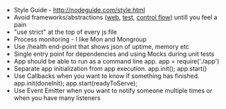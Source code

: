 * Style Guide - http://nodeguide.com/style.html
* Avoid frameworks/abstractions ([web](http://expressjs.com/), [test](http://visionmedia.github.com/mocha/), [control flow](https://github.com/caolan/async)) untill you feel a pain
* "use strict" at the top of every js file
* Process monitoring - I like Mon and Mongroup
* Use /health end-point that shows json of uptime, memory etc
* Single entry point for dependencies and using Mocks during unit tests
* App should be able to run as a command line app. app = require('./app')
* Separate app initialization from app execution. app.init(); app.start()
* Use Callbacks when you want to know if something has finished. app.init(doneInit); app.start(readyToServe);
* Use Event Emitter when you want to notify someone multiple times or when you have many listeners
